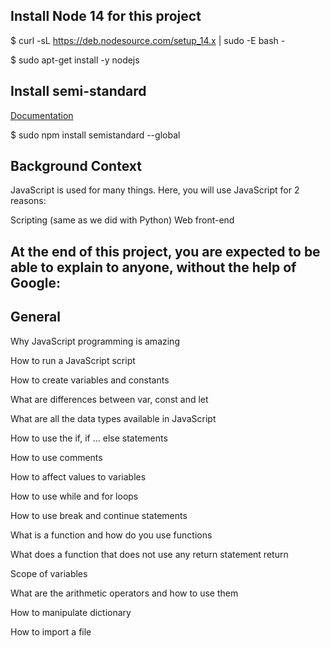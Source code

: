 ## Install Node 14 for this project

$ curl -sL https://deb.nodesource.com/setup_14.x | sudo -E bash -

$ sudo apt-get install -y nodejs

## Install semi-standard
<a href="https://github.com/standard/semistandard">Documentation</a>

$ sudo npm install semistandard --global

## Background Context
JavaScript is used for many things. Here, you will use JavaScript for 2 reasons:

Scripting (same as we did with Python)
Web front-end
## At the end of this project, you are expected to be able to explain to anyone, without the help of Google:

## General
Why JavaScript programming is amazing

How to run a JavaScript script

How to create variables and constants

What are differences between var, const and let

What are all the data types available in JavaScript

How to use the if, if ... else statements

How to use comments

How to affect values to variables

How to use while and for loops

How to use break and continue statements

What is a function and how do you use functions

What does a function that does not use any return statement return

Scope of variables

What are the arithmetic operators and how to use them

How to manipulate dictionary

How to import a file

